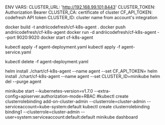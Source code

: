 ENV VARS:
CLUSTER_URL: 'http://192.168.99.101:8443'
CLUSTER_TOKEN: Authorization Bearer
CLUSTER_CA: certificate of cluster
CF_API_TOKEN: codefresh API token
CLUSTER_ID: cluster name from account's integration


docker build -t andriicodefresh/cf-k8s-agent .
docker push andriicodefresh/cf-k8s-agent
docker run -d andriicodefresh/cf-k8s-agent --port 9020:9020
docker start cf-k8s-agent

kubectl apply -f agent-deployment.yaml
kubectl apply -f agent-service.yaml

kubectl delete -f agent-deployment.yaml

helm install ./chart/cf-k8s-agent --name agent --set CF_API_TOKEN=
helm install ./chart/cf-k8s-agent --name agent --set CLUSTER_ID=minikube
helm del --purge agent

minikube start --kubernetes-version=v1.7.0 --extra-config=apiserver.authorization-mode=RBAC
#kubectl create clusterrolebinding add-on-cluster-admin --clusterrole=cluster-admin --serviceaccount=kube-system:default
kubectl create clusterrolebinding binding1 --clusterrole=cluster-admin --user=system:serviceaccount:default:default
minikube dashboard
